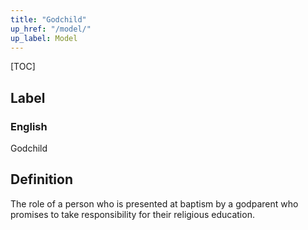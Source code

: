 ```yaml
---
title: "Godchild"
up_href: "/model/"
up_label: Model
---
```


[TOC]

## Label

### English
Godchild


## Definition
The role of a person who is presented at baptism by a godparent who promises to take responsibility for their religious education. 


    
